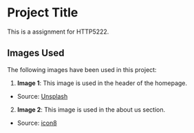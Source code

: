 # Project Title

This is a assignment for HTTP5222.

## Images Used

The following images have been used in this project:

1. **Image 1**: This image is used in the header of the homepage. 
  - Source: [Unsplash](https://unsplash.com/photos/a-balcony-with-a-table-chairs-and-a-couch-WvP7bpgdkYM)

2. **Image 2**: This image is used in the about us section.
  - Source: [icon8](https://icons8.com/icon/nLfwA6iNMI1p/toronto)

